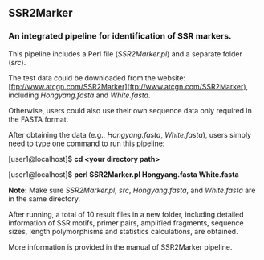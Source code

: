 ## SSR2Marker

### An integrated pipeline for identification of SSR markers.

This pipeline includes a Perl file (*SSR2Marker.pl*) and a separate folder (*src*).

The test data could be downloaded from the website: [ftp://www.atcgn.com/SSR2Marker](ftp://www.atcgn.com/SSR2Marker), including *Hongyang.fasta* and *White.fasta*.

Otherwise, users could also use their own sequence data only required in the FASTA format.

After obtaining the data (e.g., *Hongyang.fasta*, *White.fasta*), users simply need to type one command to run this pipeline:

  [user1@localhost]$ **cd \<your directory path\>**
  
  [user1@localhost]$ **perl SSR2Marker.pl Hongyang.fasta White.fasta**
  
**Note:** Make sure *SSR2Marker.pl*, *src*, *Hongyang.fasta*, and *White.fasta* are in the same directory.

After running, a total of 10 result files in a new folder, including detailed information of SSR motifs, primer pairs, amplified fragments, sequence sizes, length polymorphisms and statistics calculations, are obtained.

More information is provided in the manual of SSR2Marker pipeline.
